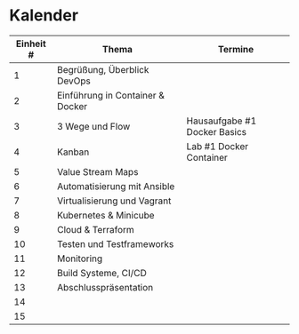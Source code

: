 # Kalender 

| Einheit # | Thema | Termine |
| --- | --- | --- |
| 1 | Begrüßung, Überblick DevOps | | 
| 2 | Einführung in Container & Docker | |
| 3 | 3 Wege und Flow | Hausaufgabe #1 Docker Basics |
| 4 | Kanban | Lab #1 Docker Container |
| 5 | Value Stream Maps | |
| 6 | Automatisierung mit Ansible | |
| 7 | Virtualisierung und Vagrant | |
| 8 | Kubernetes & Minicube | |
| 9 | Cloud & Terraform | |
| 10 | Testen und Testframeworks  | |
| 11 | Monitoring | |
| 12 | Build Systeme, CI/CD| |
| 13 | Abschlusspräsentation | |
| 14 | | |
| 15 | | |

